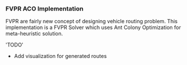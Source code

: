 ### FVPR ACO Implementation

FVPR are fairly new concept of designing vehicle routing problem. This implementation is a FVPR Solver which uses Ant Colony Optimization for meta-heuristic solution.

'TODO'
- Add visualization for generated routes
